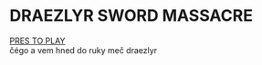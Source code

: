# DRAEZLYR SWORD MASSACRE
[PRES TO PLAY](https://deesdav.github.io/draezlyr/)
<br>
čégo a vem hned do ruky meč draezlyr
